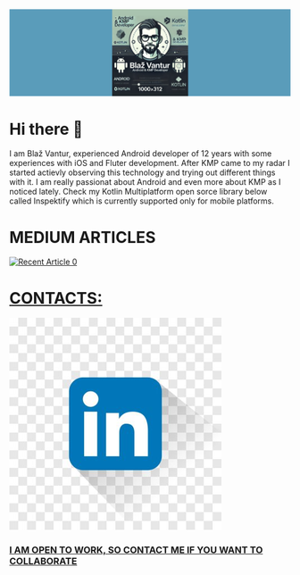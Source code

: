 <div align="center"> <img src="images/header.png"> </div>


# Hi there 👋

I am Blaž Vantur, experienced Android developer of 12 years with some experiences with iOS and Fluter development. After KMP came to my radar I started actievly observing this technology and trying out different things with it. I am really passionat about Android and even more about KMP as I noticed lately. Check my Kotlin Multiplatform open sorce library below called Inspektify which is currently supported only for mobile platforms.



# MEDIUM ARTICLES

<a target="_blank" href="https://github-readme-medium-recent-article.vercel.app/medium/@bvantur/0"><img src="https://github-readme-medium-recent-article.vercel.app/medium/@bvantur/0" alt="Recent Article 0"> 

# CONTACTS:
<a target="_blank" href="https://www.linkedin.com/in/bla%C5%BE-vantur-9aa466a0/"><img src="images/linkedin-icon.jpg" alt="Recent Article 0"> 


### I AM OPEN TO WORK, SO CONTACT ME IF YOU WANT TO COLLABORATE
